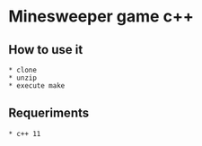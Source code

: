 # Minesweeper game c++

## How to use it
	* clone
	* unzip
	* execute make

## Requeriments
	* c++ 11
